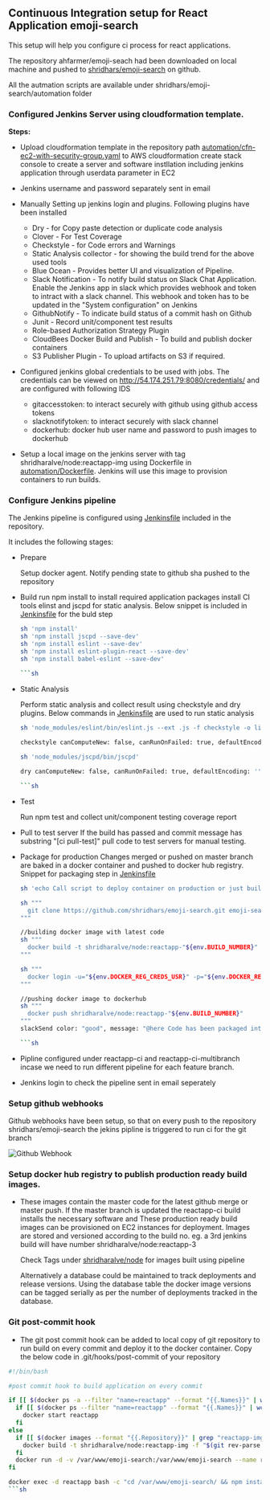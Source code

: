 ## Continuous Integration setup for React Application emoji-search

This setup will help you configure ci process for react applications.

The repository ahfarmer/emoji-seach had been downloaded on local machine and pushed to [shridhars/emoji-search](https://github.com/shridhars/emoji-search) on github.

All the autmation scripts are available under shridhars/emoji-search/automation folder

### Configured Jenkins Server using cloudformation template.
**Steps:** 

* Upload cloudformation template in the repository path [automation/cfn-ec2-with-security-group.yaml](cfn-ec2-with-security-group.yaml) to AWS cloudformation create stack console to create a server and software instllation including jenkins application through userdata parameter in EC2

* Jenkins username and password separately sent in email

* Manually Setting up jenkins login and plugins. Following plugins have been installed
    * Dry - for Copy paste detection or duplicate code analysis
    * Clover - For Test Coverage
    * Checkstyle - for Code errors and Warnings
    * Static Analysis collector - for showing the build trend for the above used tools
    * Blue Ocean - Provides better UI and visualization of Pipeline.
    * Slack Notification - To notify build status on Slack Chat Application.
      Enable the Jenkins app in slack which provides webhook and token to intract with a slack channel. This webhook and token has to be updated in the "System configuration" on Jenkins 
    * GithubNotify - To indicate build status of a commit hash on Github
    * Junit - Record unit/component test results
    * Role-based Authorization Strategy Plugin
    * CloudBees Docker Build and Publish - To build and publish docker containers
    * S3 Publisher Plugin - To upload artifacts on S3 if required.
* Configured jenkins global credentials to be used with jobs.
  The credentials can be viewed on http://54.174.251.79:8080/credentials/ and are configured with following IDS
  * gitaccesstoken: to interact securely with github using github access tokens
  * slacknotifytoken: to interact securely with slack channel
  * dockerhub: docker hub user name and password to push images to dockerhub

* Setup a local image on the jenkins server with tag shridharalve/node:reactapp-img using Dockerfile in [automation/Dockerfile](Dockerfile). Jenkins will use this image to provision containers to run builds.

### Configure Jenkins pipeline

The Jenkins pipeline is configured using [Jenkinsfile](../Jenkinsfile) included in the repository.

It includes the following stages:

* Prepare

  Setup docker agent.
  Notify pending state to github sha pushed to the repository

* Build
  run npm install to install required application packages
  install CI tools elinst and jscpd for static analysis. Below snippet is included in [Jenkinsfile](../Jenkinsfile) for the buld step 
  
  ```sh
  sh 'npm install'
  sh 'npm install jscpd --save-dev'
  sh 'npm install eslint --save-dev'
  sh 'npm install eslint-plugin-react --save-dev'
  sh 'npm install babel-eslint --save-dev' 

  ```sh

* Static Analysis
  
  Perform static analysis and collect result using checkstyle and dry plugins. Below commands in [Jenkinsfile](../Jenkinsfile) are used to run static analysis
  
  ```sh
  sh 'node_modules/eslint/bin/eslint.js --ext .js -f checkstyle -o linttext.xml src/'
            
  checkstyle canComputeNew: false, canRunOnFailed: true, defaultEncoding: '', healthy: '', pattern: 'linttext.xml', unHealthy: ''

  sh 'node_modules/jscpd/bin/jscpd'

  dry canComputeNew: false, canRunOnFailed: true, defaultEncoding: '', healthy: '', pattern: 'jscpd.xml', unHealthy: ''
  
  ```sh

* Test

  Run npm test and collect unit/component testing coverage report

* Pull to test server
  If the build has passed and commit message has substring "[ci pull-test]" pull code to test servers for manual testing.

* Package for production
  Changes merged or pushed on master branch are baked in a docker container and pushed to docker hub registry. Snippet for packaging step in [Jenkinsfile](../Jenkinsfile)

  ```sh
  sh 'echo Call script to deploy container on production or just build pull code and perform blue green deployment with aws instances'

  sh """
    git clone https://github.com/shridhars/emoji-search.git emoji-search
  """

  //building docker image with latest code
  sh """
    docker build -t shridharalve/node:reactapp-"${env.BUILD_NUMBER}" -f emoji-search/automation/Dockerfile-production .
  """        

  sh """
    docker login -u="${env.DOCKER_REG_CREDS_USR}" -p="${env.DOCKER_REG_CREDS_PSW}"
  """

  //pushing docker image to dockerhub
  sh """
    docker push shridharalve/node:reactapp-"${env.BUILD_NUMBER}"        
  """
  slackSend color: "good", message: "@here Code has been packaged into the container image with name react-app:${env.BUILD_NUMBER} and pushed to registry" 

  ```sh

* Pipline configured under reactapp-ci and reactapp-ci-multibranch incase we need to run different pipeline for each feature branch.

* Jenkins login to check the pipeline sent in email seperately
  

### Setup github webhooks

  Github webhooks have been setup, so that on every push to the repository shridhars/emoji-search the jekins pipline is triggered to run ci for the git branch

  ![Github Webhook](github-webhook.png)

### Setup docker hub registry to publish production ready build images.

* These images contain the master code for the latest github merge or master push.
  If the master branch is updated the reactapp-ci build installs the necessary software and 
  These production ready build images can be provisioned on EC2 instances for deployment. 
  Images are stored and versioned according to the build no.
  eg. a 3rd jenkins build will have number  shridharalve/node:reactapp-3

  Check Tags under [shridharalve/node](https://hub.docker.com/r/shridharalve/node/tags/) for images built using pipeline

  Alternatively a database could be maintained to track deployments and release versions.
  Using the database table the docker image versions can be tagged serially as per the number of deployments tracked in the database.

### Git post-commit hook

* The git post commit hook can be added to local copy of git repository to run build on every commit and deploy it to the docker container. Copy the below code in .git/hooks/post-commit of your repository

```sh
#!/bin/bash

#post commit hook to build application on every commit

if [[ $(docker ps -a --filter "name=reactapp" --format "{{.Names}}" | wc -l) > 0 ]];then
  if [[ $(docker ps --filter "name=reactapp" --format "{{.Names}}" | wc -l) == 0 ]];then  
    docker start reactapp   
  fi  
else  
  if [[ $(docker images --format "{{.Repository}}" | grep "reactapp-img" | wc -l) == 0 ]];then
    docker build -t shridharalve/node:reactapp-img -f "$(git rev-parse --show-toplevel)"/automation/Dockerfile .
  fi
  docker run -d -v /var/www/emoji-search:/var/www/emoji-search --name reactapp shridharalve/node:reactapp-img  
fi

docker exec -d reactapp bash -c "cd /var/www/emoji-search/ && npm install --unsafe && npm run build  && npm run build && PORT=80 npm start > ~/app.log 2>&1 &"
```sh



